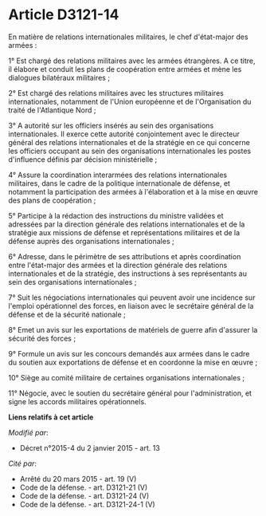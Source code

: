 # Article D3121-14

En matière de relations internationales militaires, le chef d'état-major des armées :

1° Est chargé des relations militaires avec les armées étrangères. A ce titre, il élabore et conduit les plans de coopération
entre armées et mène les dialogues bilatéraux militaires ;

2° Est chargé des relations militaires avec les structures militaires internationales, notamment de l'Union européenne et de
l'Organisation du traité de l'Atlantique Nord ;

3° A autorité sur les officiers insérés au sein des organisations internationales. Il exerce cette autorité conjointement
avec le directeur général des relations internationales et de la stratégie en ce qui concerne les officiers occupant au sein
des organisations internationales les postes d'influence définis par décision ministérielle ;

4° Assure la coordination interarmées des relations internationales militaires, dans le cadre de la politique internationale
de défense, et notamment la participation des armées à l'élaboration et à la mise en œuvre des plans de coopération ;

5° Participe à la rédaction des instructions du ministre validées et adressées par la direction générale des relations
internationales et de la stratégie aux missions de défense et représentations militaires et de la défense auprès des
organisations internationales ;

6° Adresse, dans le périmètre de ses attributions et après coordination entre l'état-major des armées et la direction
générale des relations internationales et de la stratégie, des instructions à ses représentants au sein des organisations
internationales ;

7° Suit les négociations internationales qui peuvent avoir une incidence sur l'emploi opérationnel des forces, en liaison
avec le secrétaire général de la défense et de la sécurité nationale ;

8° Emet un avis sur les exportations de matériels de guerre afin d'assurer la sécurité des forces ;

9° Formule un avis sur les concours demandés aux armées dans le cadre du soutien aux exportations de défense et en coordonne
la mise en œuvre ;

10° Siège au comité militaire de certaines organisations internationales ;

11° Négocie, avec le soutien du secrétaire général pour l'administration, et signe les accords militaires opérationnels.

**Liens relatifs à cet article**

_Modifié par_:

  - Décret n°2015-4 du 2 janvier 2015 - art. 13

_Cité par_:

  - Arrêté du 20 mars 2015 - art. 19 (V)
  - Code de la défense. - art. D3121-21 (V)
  - Code de la défense. - art. D3121-24 (V)
  - Code de la défense. - art. D3121-24-1 (V)
